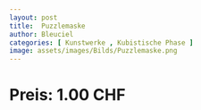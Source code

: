 ```yaml
---
layout: post
title:  Puzzlemaske
author: Bleuciel
categories: [ Kunstwerke , Kubistische Phase ]
image: assets/images/Bilds/Puzzlemaske.png
---
```

# Preis: 1.00 CHF
